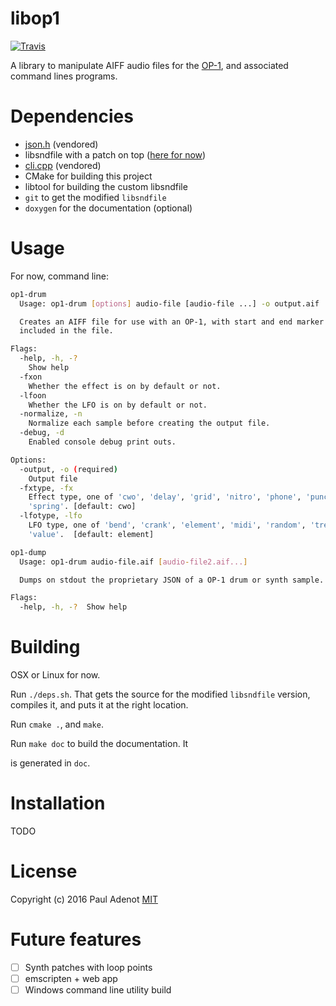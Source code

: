 # libop1

[![Travis](https://img.shields.io/travis/padenot/libop1.svg)](https://travis-ci.org/padenot/libop1)

A library to manipulate AIFF audio files for the
[OP-1](https://www.teenageengineering.com/products/op-1), and associated command
lines programs.

# Dependencies

- [json.h](https://github.com/nlohmann/json) (vendored)
- libsndfile with a patch on top ([here for now](http://github.com/padenot/libsndfile))
- [cli.cpp](https://github.com/KoltesDigital/cli.cpp) (vendored)
- CMake for building this project
- libtool for building the custom libsndfile
- `git` to get the modified `libsndfile`
- `doxygen` for the documentation (optional)

# Usage

For now, command line:

```sh
op1-drum
  Usage: op1-drum [options] audio-file [audio-file ...] -o output.aif

  Creates an AIFF file for use with an OP-1, with start and end marker
  included in the file.

Flags:
  -help, -h, -?
    Show help
  -fxon
    Whether the effect is on by default or not.
  -lfoon
    Whether the LFO is on by default or not.
  -normalize, -n
    Normalize each sample before creating the output file.
  -debug, -d
    Enabled console debug print outs.

Options:
  -output, -o (required)
    Output file
  -fxtype, -fx
    Effect type, one of 'cwo', 'delay', 'grid', 'nitro', 'phone', 'punch' or
    'spring'. [default: cwo]
  -lfotype, -lfo
    LFO type, one of 'bend', 'crank', 'element', 'midi', 'random', 'tremolo',
    'value'.  [default: element]
  ```

```sh
op1-dump
  Usage: op1-drum audio-file.aif [audio-file2.aif...]

  Dumps on stdout the proprietary JSON of a OP-1 drum or synth sample.

Flags:
  -help, -h, -?  Show help
```

# Building

OSX or Linux for now.

Run `./deps.sh`. That gets the source for the modified `libsndfile` version,
compiles it, and puts it at the right location.

Run `cmake .`, and `make`.

Run `make doc` to build the documentation. It 

is generated in `doc`.

# Installation

TODO

# License

Copyright (c) 2016 Paul Adenot
[MIT](https://opensource.org/licenses/MIT)

# Future features                                                               
                                                                                 
- [ ] Synth patches with loop points                                            
- [ ] emscripten + web app                                                      
- [ ] Windows command line utility build                                        
